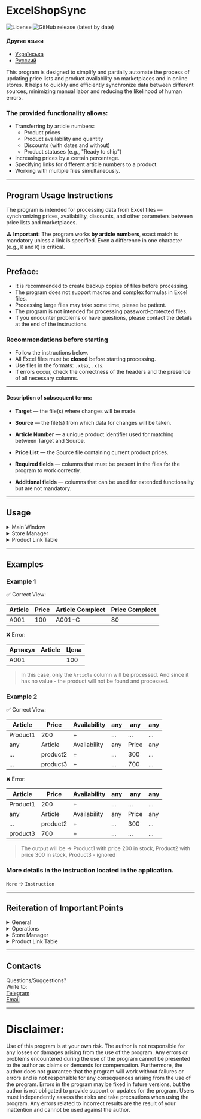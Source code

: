 # ExcelShopSync

![License](https://img.shields.io/github/license/FreidFry/ExcelShopSync?style=square&color=brightgreen&cacheSeconds=3600)
![GitHub release (latest by date)](https://img.shields.io/github/v/release/FreidFry/ExcelShopSync?style=square&color=brightgreen&cacheSeconds=3600) 

#### Другие языки
- [Українська](README_ua.md)
- [Русский](README_ru.md)

This program is designed to simplify and partially automate the process of updating price lists and product availability on marketplaces and in online stores. It helps to quickly and efficiently synchronize data between different sources, minimizing manual labor and reducing the likelihood of human errors.

### The provided functionality allows:
- Transferring by article numbers:
    - Product prices
    - Product availability and quantity
    - Discounts (with dates and without)
    - Product statuses (e.g., "Ready to ship")
- Increasing prices by a certain percentage.
- Specifying links for different article numbers to a product.
- Working with multiple files simultaneously.

---

## Program Usage Instructions

The program is intended for processing data from Excel files — synchronizing prices, availability, discounts, and other parameters between price lists and marketplaces.

⚠️ **Important:** The program works **by article numbers**, exact match is mandatory unless a link is specified. Even a difference in one character (e.g., `K` and `К`) is critical.

---

## Preface:
- It is recommended to create backup copies of files before processing.
- The program does not support macros and complex formulas in Excel files.
- Processing large files may take some time, please be patient.
- The program is not intended for processing password-protected files.
- If you encounter problems or have questions, please contact the details at the end of the instructions.

### Recommendations before starting

- Follow the instructions below.
- All Excel files must be **closed** before starting processing.
- Use files in the formats: `.xlsx`, `.xls`.
- If errors occur, check the correctness of the headers and the presence of all necessary columns.

---

#### Description of subsequent terms:
- **Target** — the file(s) where changes will be made.
- **Source** — the file(s) from which data for changes will be taken.
- **Article Number** — a unique product identifier used for matching between Target and Source.
- **Price List** — the Source file containing current product prices.

- **Required fields** — columns that must be present in the files for the program to work correctly.
- **Additional fields** — columns that can be used for extended functionality but are not mandatory.

---

## Usage

<details>
<summary>Main Window</summary>

### 1. Loading Target Files
- Button: **Add File for Changes**
- Used for making changes.

### 2. Loading Source Files
- Button: **Add Source File**
- Used as data sources.

> **Recommendation:** use a minimal number of Source files with duplicate article numbers to avoid conflicts.
> - **Reason:** if the same article number appears in several Source files, the value from the first found product with this article number will be used.

> **Tip:** if you have several price lists **WITH THE SAME PRODUCTS**, merge them into one file before processing to get the expected result.
> - If you have no matching article numbers between files, then you can use multiple Source files.

---

## Operation Selection

### Price Transfer
- **Checkbox:** `Transfer Prices`
#### Required Fields:
- `Article`, `Price`
- Additionally: `ArticleComplect`, `PriceComplect` (in the price list)

> **Mandatory:** if you are transferring values from a price list, the values must be **under the corresponding columns**.

---
### Availability Transfer
- **Checkbox:** `Transfer Availability`
#### Required Fields:
- `Availability`
- Additionally: `Availability Complect` (in the price list)

---

### Price Increase
- **Checkbox:** `Increase Price (Pseudo Discount)`
- Specify the markup percentage within the range from `1` to `200`.

> **Details:** Treated as a percentage. 1 == 101%, 2 == 102%, 99 == 199%, 100 == 100%, 101 == 101%... 200 == 200%, 201 == 201%...  
> entering `0` or `100` - the price will not change.

> **Hint:** if you want to increase the price by 10%, enter `10` or `110`. But if you enter more than 200, you will be asked for confirmation.

---

### Discount Transfer
- **Checkbox:** `Transfer Discount`
#### Required Fields:
- `Discount` (only from store to store)

> **Important:** the transfer of discount percentages works in such a way that it **does not convert 110% to 10%**, but simply **copies the value from one column to another.** Be careful when using.

---

### Discount Date Transfer
- **Checkbox:** `Transfer Discount Date`
#### Additional Fields:
- `discount from/to` (only from store to store)

> **Mandatory:** The store settings must specify the `Date Format` column.  
> `Discount End Date` and `Discount Start Date` are used only if they are present in the store.  
> There is actually no such field as "Discount Date". The date is taken from a column in one store and transferred to a column in another store if it is present.

---

### Finding Missing Article Numbers
- **Checkbox:** `Find Missing`
- Allows finding article numbers that are in the Target files but are missing in the Source files.
- The result is saved in the `missing.txt` file on the desktop.

---

### Launch
- Button: **Start**
1. Make sure files are loaded
2. Set parameters
3. Click "Start"
4. Wait for the `Done` message

---

## Mandatory Conditions

- Column names must be correct (If it's a price list):
    - **Article Number:** `Article`, `Артикул`, `ArticleComplect`
    - **Price:** `Price`, `Ціна`, `Price Complect`
    - **Availability:** `Availability`, `Наличие`, `Availability Complect`

❗All headers must be written **exactly**, without extra characters, spaces, or errors.

</details>

<details>
<summary> Store Manager </summary>

### Opening the Store Manager
- `Settings` -> `Store Manager`

### Window Description
- **Left:** list of stores with the ability to select for editing. (Unnecessary stores can be deleted)
- **Button bottom-left:** Allows adding stores.
- **Right:** list of available columns from the loaded file.
- **Center:** Fields for column names corresponding to various parameters (values are taken from the column on the right).

> **Mandatory:** since the program uses the list on the right (All Columns) to identify the store - leave only those columns that are in your file and are ALWAYS IN EVERY FILE.  
> Columns that depend on the product category (e.g., `color`, `size`, `material`, `material|45234`, etc.) - will interfere with normal operation, so they need to be removed from the list.

### Purpose
- Allows saving column settings for various stores.
- You can add, delete, and edit stores.

> **Please note:** When saving, **changes will be available on the next program launch.**

### Adding a Store
- Button: `Add Store`
- Enter the store name.
- Click the `Get Store Headers` button
- Specify the column names for the article number, price, availability, and other parameters present in the store.

</details>

<details>
<summary>Product Link Table</summary>

### Opening the Product Link Table
- `Product Link Table`

### Window Description
- **Button: `Add New Product`**
- Table with columns:
> **Master** - the main product article number to which other article numbers will be linked. **(article number from the price list)**  
> **Linked Article** - the article number that will be linked to the main one. **(article number from the store)** The column name is the store where this article number is used.

> **Attention:** if you have multiple stores, then for each store there should be its own column with the store name.  
> If your article number in the store matches the article number in the price list - you do not need to add a link.
> If your article number in a specific store matches the article number in the price list - add links only for those stores where the article number differs. (but you can add for all stores if you wish)

</details>

---

## Examples

### Example 1

✅ Correct View:

| Article | Price | Article Complect | Price Complect |
 |---------|-------|------------------|----------------|
| A001    | 100   | A001-C           | 80             |

❌ Error:

| Артикул | Article | Цена |
 |---------|---------|------|
| A001    |         | 100  |

> In this case, only the `Article` column will be processed. And since it has no value
>     - the product will not be found and processed.

### Example 2

✅ Correct View:

| Article  | Price    | Availability | any | any   | any |
 |----------|----------|--------------|-----|-------|-----|
| Product1 | 200      | +            | ... | ...   | ... |
| any      | Article  | Availability | any | Price | any |
| ...      | product2 | +            | ... | 300   | ... |
| ...      | product3 | +            | ... | 700   | ... |

❌ Error:

| Article  | Price    | Availability | any | any   | any |
 |----------|----------|--------------|-----|-------|-----|
| Product1 | 200      | +            | ... | ...   | ... |
| any      | Article  | Availability | any | Price | any |
| ...      | product2 | +            | ... | 300   | ... |
| product3 | 700      | +            | ... | ...   | ... |

> The output will be -> Product1 with price 200 in stock, Product2 with price 300 in stock, Product3 - ignored

### More details in the instruction located in the application.
`More` -> `Instruction`

---

## Reiteration of Important Points

<details>
<summary>General</summary>

> - Double-check the results after processing.

> - Follow the instructions below.

> - All Excel files must be **closed** before starting processing.

> - Use files in the formats: `.xlsx`, `.xls`.

> - If errors occur, check the correctness of the headers and the presence of all necessary columns.

> - The program works **by article numbers**, exact match is mandatory unless a link is specified. Even a difference in one character (e.g., `K` and `К`) is critical.

> - It is recommended to create backup copies of files before processing.

> - The program does not support macros and complex formulas in Excel files.

> - Processing large files may take some time, please be patient.

</details>

<details>
<summary> Operations </summary>

> **Recommendation:** use a minimal number of Source files with duplicate article numbers to avoid conflicts.
> - **Reason:** if the same article number appears in several Source files, the value from the first found product with this article number will be used.

> **Tip:** if you have several price lists **WITH THE SAME PRODUCTS**, merge them into one file before processing to get the expected result.
> - If you have no matching article numbers between files, then you can use multiple Source files.

> **Mandatory:** if you are transferring values from a price list, the values must be **under the corresponding columns**. (relevant for price lists, stores usually adhere to the standard anyway)

### Price Increase
> **Details:** Treated as a percentage. 1 == 101%, 2 == 102%, 99 == 199%, 100 == 100%, 101 == 101%... 200 == 200%, 201 == 201%...  
> entering `0` or `100` - the price will not change.

> **Hint:** if you want to increase the price by 10%, enter `10` or `110`. But if you enter more than 200, you will be asked for confirmation.

### Discount Transfer

> **Important:** the transfer of discount percentages works in such a way that it **does not convert 110% to 10%**, but simply **copies the value from one column to another.** Be careful when using.

### Discount Date Transfer
> **Mandatory:** The store settings must specify the `Date Format` column.  
> `Discount End Date` and `Discount Start Date` are used only if they are present in the store.  
> There is actually no such field as "Discount Date". The date is taken from a column in one store and transferred to a column in another store if it is present.

</details>

<details>
<summary>Store Manager</summary>

> **Mandatory:** since the program uses the list on the right (All Columns) to identify the store - leave only those columns that are in your file and are ALWAYS IN EVERY FILE.  
> Columns that depend on the product category (e.g., `color`, `size`, `material`, `material|45234`, etc.) - will interfere with normal operation, so they need to be removed from the list.

</details>

<details>
<summary>Product Link Table</summary>

> **Attention:** if you have multiple stores, then for each store there should be its own column with the store name.  
> If your article number in the store matches the article number in the price list - you do not need to add a link.
> If your article number in a specific store matches the article number in the price list - add links only for those stores where the article number differs. (but you can add for all stores if you wish)

</details>

---

## Contacts

Questions/Suggestions?  
Write to:  
[Telegram](https://t.me/Freid4)  
[Email](mailto:f4labs.study@gmail.com)

---

# Disclaimer:
Use of this program is at your own risk. The author is not responsible for any losses or damages arising from the use of the program. Any errors or problems encountered during the use of the program cannot be presented to the author as claims or demands for compensation. Furthermore, the author does not guarantee that the program will work without failures or errors and is not responsible for any consequences arising from the use of the program. Errors in the program may be fixed in future versions, but the author is not obligated to provide support or updates for the program. Users must independently assess the risks and take precautions when using the program. Any errors related to incorrect results are the result of your inattention and cannot be used against the author.
